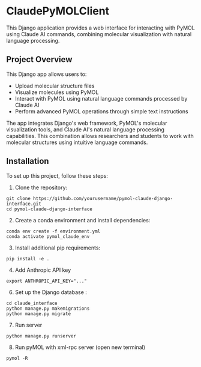# ClaudePyMOLClient

This Django application provides a web interface for interacting with PyMOL using Claude AI commands, combining molecular visualization with natural language processing.

## Project Overview

This Django app allows users to:
- Upload molecular structure files
- Visualize molecules using PyMOL
- Interact with PyMOL using natural language commands processed by Claude AI
- Perform advanced PyMOL operations through simple text instructions

The app integrates Django's web framework, PyMOL's molecular visualization tools, and Claude AI's natural language processing capabilities. This combination allows researchers and students to work with molecular structures using intuitive language commands.

## Installation

To set up this project, follow these steps:

1. Clone the repository:
  ```
  git clone https://github.com/yourusername/pymol-claude-django-interface.git
  cd pymol-claude-django-interface
  ```
2. Create a conda environment and install dependencies:
  ```
  conda env create -f environment.yml
  conda activate pymol_claude_env
  ```
3. Install additional pip requirements:
  ```
  pip install -e .
  ```
4. Add Anthropic API key
  ```
  export ANTHROPIC_API_KEY="..."
  ```
6. Set up the Django database :
  ```
  cd claude_interface
  python manage.py makemigrations
  python manage.py migrate
  ```
7. Run server
  ```
  python manage.py runserver
  ```
8. Run pyMOL with xml-rpc server (open new terminal)
  ```
  pymol -R
  ``` 
   
